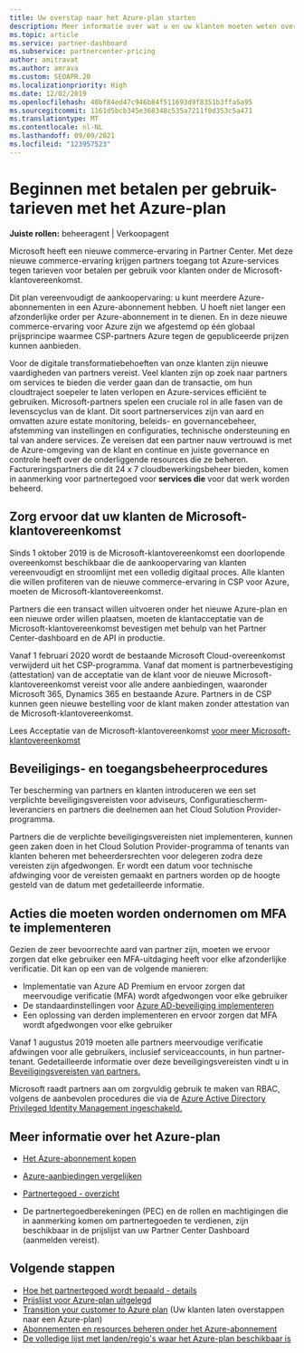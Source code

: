 ```yaml
---
title: Uw overstap naar het Azure-plan starten
description: Meer informatie over wat u en uw klanten moeten weten over het gebruik van het Azure-abonnement voor betalen per gebruik, inclusief de eerste stappen, voorzorgsmaatregelen voor beveiliging en hoe u aan de slag kunt gaan.
ms.topic: article
ms.service: partner-dashboard
ms.subservice: partnercenter-pricing
author: amitravat
ms.author: amrava
ms.custom: SEOAPR.20
ms.localizationpriority: High
ms.date: 12/02/2019
ms.openlocfilehash: 40bf84ed47c946b84f511693d9f8351b3ffa5a95
ms.sourcegitcommit: 1161d5bcb345e368348c535a7211f0d353c5a471
ms.translationtype: MT
ms.contentlocale: nl-NL
ms.lasthandoff: 09/09/2021
ms.locfileid: "123957523"
---
```

# <a name="begin-using-pay-as-you-go-rates-with-the-azure-plan"></a>Beginnen met betalen per gebruik-tarieven met het Azure-plan

**Juiste rollen:** beheeragent | Verkoopagent


Microsoft heeft een nieuwe commerce-ervaring in Partner Center.  Met deze nieuwe commerce-ervaring krijgen partners toegang tot Azure-services tegen tarieven voor betalen per gebruik voor klanten onder de Microsoft-klantovereenkomst.

Dit plan vereenvoudigt de aankoopervaring: u kunt meerdere Azure-abonnementen in een Azure-abonnement hebben. U hoeft niet langer een afzonderlijke order per Azure-abonnement in te dienen. En in deze nieuwe commerce-ervaring voor Azure zijn we afgestemd op één globaal prijsprincipe waarmee CSP-partners Azure tegen de gepubliceerde prijzen kunnen aanbieden.

Voor de digitale transformatiebehoeften van onze klanten zijn nieuwe vaardigheden van partners vereist. Veel klanten zijn op zoek naar partners om services te bieden die verder gaan dan de transactie, om hun cloudtraject soepeler te laten verlopen en Azure-services efficiënt te gebruiken. Microsoft-partners spelen een cruciale rol in alle fasen van de levenscyclus van de klant. Dit soort partnerservices zijn van aard en omvatten azure estate monitoring, beleids- en governancebeheer, afstemming van instellingen en configuraties, technische ondersteuning en tal van andere services. Ze vereisen dat een partner nauw vertrouwd is met de Azure-omgeving van de klant en continue en juiste governance en controle heeft over de onderliggende resources die ze beheren. Factureringspartners die dit 24 x 7 cloudbewerkingsbeheer bieden, komen in aanmerking voor partnertegoed voor **services die** voor dat werk worden beheerd.

## <a name="make-sure-your-customers-have-signed-the-microsoft-customer-agreement"></a>Zorg ervoor dat uw klanten de Microsoft-klantovereenkomst

Sinds 1 oktober 2019 is de Microsoft-klantovereenkomst een doorlopende overeenkomst beschikbaar die de aankoopervaring van klanten vereenvoudigt en stroomlijnt met een volledig digitaal proces. Alle klanten die willen profiteren van de nieuwe commerce-ervaring in CSP voor Azure, moeten de Microsoft-klantovereenkomst.

Partners die een transact willen uitvoeren onder het nieuwe Azure-plan en een nieuwe order willen plaatsen, moeten de klantacceptatie van de Microsoft-klantovereenkomst bevestigen met behulp van het Partner Center-dashboard en de API in productie.

Vanaf 1 februari 2020 wordt de bestaande Microsoft Cloud-overeenkomst verwijderd uit het CSP-programma. Vanaf dat moment is partnerbevestiging (attestation) van de acceptatie van de klant voor de nieuwe Microsoft-klantovereenkomst vereist voor alle andere aanbiedingen, waaronder Microsoft 365, Dynamics 365 en bestaande Azure. Partners in de CSP kunnen geen nieuwe bestelling voor de klant maken zonder attestation van de Microsoft-klantovereenkomst.

Lees Acceptatie van de Microsoft-klantovereenkomst [voor meer Microsoft-klantovereenkomst](confirm-customer-agreement.md)

## <a name="security-and-access-control-practices"></a>Beveiligings- en toegangsbeheerprocedures

Ter bescherming van partners en klanten introduceren we een set verplichte beveiligingsvereisten voor adviseurs, Configuratiescherm-leveranciers en partners die deelnemen aan het Cloud Solution Provider-programma.

Partners die de verplichte beveiligingsvereisten niet implementeren, kunnen geen zaken doen in het Cloud Solution Provider-programma of tenants van klanten beheren met beheerdersrechten voor delegeren zodra deze vereisten zijn afgedwongen. Er wordt een datum voor technische afdwinging voor de vereisten gemaakt en partners worden op de hoogte gesteld van de datum met gedetailleerde informatie.

## <a name="actions-to-take-to-implement-mfa"></a>Acties die moeten worden ondernomen om MFA te implementeren

Gezien de zeer bevoorrechte aard van partner zijn, moeten we ervoor zorgen dat elke gebruiker een MFA-uitdaging heeft voor elke afzonderlijke verificatie. Dit kan op een van de volgende manieren:

- Implementatie van Azure AD Premium en ervoor zorgen dat meervoudige verificatie (MFA) wordt afgedwongen voor elke gebruiker
- De standaardinstellingen voor [Azure AD-beveiliging implementeren](/azure/active-directory/conditional-access/concept-conditional-access-security-defaults)
- Een oplossing van derden implementeren en ervoor zorgen dat MFA wordt afgedwongen voor elke gebruiker

Vanaf 1 augustus 2019 moeten alle partners meervoudige verificatie afdwingen voor alle gebruikers, inclusief serviceaccounts, in hun partner-tenant. Gedetailleerde informatie over deze beveiligingsvereisten vindt u in [Beveiligingsvereisten van partners.](partner-security-requirements.md)

Microsoft raadt partners aan om zorgvuldig gebruik te maken van RBAC, volgens de aanbevolen procedures die via de [Azure Active Directory Privileged Identity Management ingeschakeld.](/azure/active-directory/privileged-identity-management/pim-configure)

## <a name="read-more-about-the-azure-plan"></a>Meer informatie over het Azure-plan

- [Het Azure-abonnement kopen](purchase-azure-plan.md)

- [Azure-aanbiedingen vergelijken](compare-azure-offers.md)

- [Partnertegoed - overzicht](partner-earned-credit.md)

- De partnertegoedberekeningen (PEC) en de rollen en machtigingen die in aanmerking komen om partnertegoeden te verdienen, zijn beschikbaar in de prijslijst van uw Partner Center Dashboard (aanmelden vereist).

## <a name="next-steps"></a>Volgende stappen 

- [Hoe het partnertegoed wordt bepaald - details](partner-earned-credit-explanation.md)
- [Prijslijst voor Azure-plan uitgelegd](azure-plan-price-list.md)
- [Transition your customer to Azure plan](azure-plan-transition.md) (Uw klanten laten overstappen naar een Azure-plan)
- [Abonnementen en resources beheren onder het Azure-abonnement](azure-plan-manage.md)
- [De volledige lijst met landen/regio's waar het Azure-plan beschikbaar is](https://query.prod.cms.rt.microsoft.com/cms/api/am/binary/RE3QN0x)